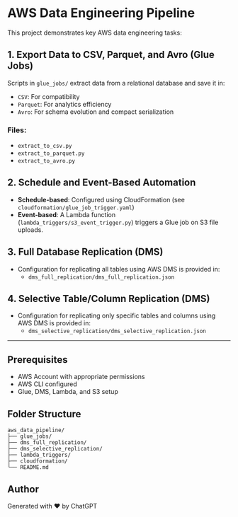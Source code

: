 # AWS Data Engineering Pipeline

This project demonstrates key AWS data engineering tasks:

## 1. Export Data to CSV, Parquet, and Avro (Glue Jobs)
Scripts in `glue_jobs/` extract data from a relational database and save it in:
- `CSV`: For compatibility
- `Parquet`: For analytics efficiency
- `Avro`: For schema evolution and compact serialization

### Files:
- `extract_to_csv.py`
- `extract_to_parquet.py`
- `extract_to_avro.py`

## 2. Schedule and Event-Based Automation
- **Schedule-based**: Configured using CloudFormation (see `cloudformation/glue_job_trigger.yaml`)
- **Event-based**: A Lambda function (`lambda_triggers/s3_event_trigger.py`) triggers a Glue job on S3 file uploads.

## 3. Full Database Replication (DMS)
- Configuration for replicating all tables using AWS DMS is provided in:
  - `dms_full_replication/dms_full_replication.json`

## 4. Selective Table/Column Replication (DMS)
- Configuration for replicating only specific tables and columns using AWS DMS is provided in:
  - `dms_selective_replication/dms_selective_replication.json`

---

## Prerequisites
- AWS Account with appropriate permissions
- AWS CLI configured
- Glue, DMS, Lambda, and S3 setup

## Folder Structure
```
aws_data_pipeline/
├── glue_jobs/
├── dms_full_replication/
├── dms_selective_replication/
├── lambda_triggers/
├── cloudformation/
└── README.md
```

## Author
Generated with ❤️ by ChatGPT
